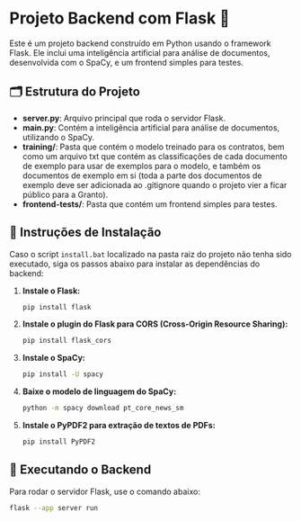 # Projeto Backend com Flask 🐍

Este é um projeto backend construído em Python usando o framework Flask. Ele inclui uma inteligência artificial para análise de documentos, desenvolvida com o SpaCy, e um frontend simples para testes.

## 🗂 Estrutura do Projeto

- **server.py**: Arquivo principal que roda o servidor Flask.
- **main.py**: Contém a inteligência artificial para análise de documentos, utilizando o SpaCy.
- **training/**: Pasta que contém o modelo treinado para os contratos, bem como um arquivo txt que contém as classificações de cada documento de exemplo para usar de exemplos para o modelo, e também os documentos de exemplo em si (toda a parte dos documentos de exemplo deve ser adicionada ao .gitignore quando o projeto vier a ficar público para a Granto).
- **frontend-tests/**: Pasta que contém um frontend simples para testes.

## 🔧 Instruções de Instalação

Caso o script `install.bat` localizado na pasta raiz do projeto não tenha sido executado, siga os passos abaixo para instalar as dependências do backend:

1. **Instale o Flask:**
    ```bash
    pip install flask
    ```

2. **Instale o plugin do Flask para CORS (Cross-Origin Resource Sharing):**
    ```bash
    pip install flask_cors
    ```

3. **Instale o SpaCy:**
    ```bash
    pip install -U spacy
    ```

4. **Baixe o modelo de linguagem do SpaCy:**
    ```bash
    python -m spacy download pt_core_news_sm
    ```
5. **Instale o PyPDF2 para extração de textos de PDFs:**
    ```bash
    pip install PyPDF2
    ```

## 🚀 Executando o Backend

Para rodar o servidor Flask, use o comando abaixo:

```bash
flask --app server run

